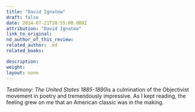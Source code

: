 ```yaml
---
title: "David Ignatow"
draft: false
date: 2014-07-21T20:55:00.000Z
attribution: "David Ignatow"
link_to_original:
nd_author_of_this_review:
related_author: .md
related_books:

description:
weight:
layout: none
---
```

*Testimony: The United States 1885-1890*is a culmination of the Objectivist movement in poetry and tremendously impressive. As I kept reading, the feeling grew on me that an American classic was in the making.

